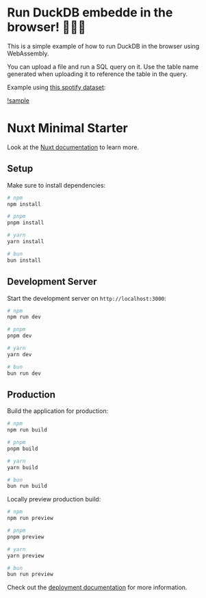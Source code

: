 # Run DuckDB embedde in the browser! 🦆🦆🦆

This is a simple example of how to run DuckDB in the browser using WebAssembly.

You can upload a file and run a SQL query on it. Use the table name generated when uploading it to reference the table in the query.


Example using [this spotify dataset](https://huggingface.co/datasets/maharshipandya/spotify-tracks-dataset/tree/main):

[!sample](./images/sample)


# Nuxt Minimal Starter

Look at the [Nuxt documentation](https://nuxt.com/docs/getting-started/introduction) to learn more.

## Setup

Make sure to install dependencies:

```bash
# npm
npm install

# pnpm
pnpm install

# yarn
yarn install

# bun
bun install
```

## Development Server

Start the development server on `http://localhost:3000`:

```bash
# npm
npm run dev

# pnpm
pnpm dev

# yarn
yarn dev

# bun
bun run dev
```

## Production

Build the application for production:

```bash
# npm
npm run build

# pnpm
pnpm build

# yarn
yarn build

# bun
bun run build
```

Locally preview production build:

```bash
# npm
npm run preview

# pnpm
pnpm preview

# yarn
yarn preview

# bun
bun run preview
```

Check out the [deployment documentation](https://nuxt.com/docs/getting-started/deployment) for more information.
